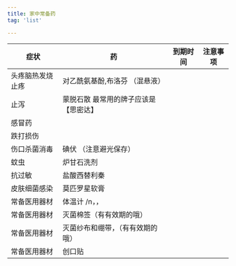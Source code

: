 ```yaml
---
title: 家中常备药
tag: 'list'

---
```





| 症状             | 药                                    | 到期时间 | 注意事项 |
| ---------------- | ------------------------------------- | -------- | -------- |
| 头疼脑热发烧止疼 | 对乙酰氨基酚,布洛芬 （混悬液）        |          |          |
| 止泻             | 蒙脱石散 最常用的牌子应该是【思密达】 |          |          |
| 感冒药           |                                       |          |          |
| 跌打损伤         |                                       |          |          |
| 伤口杀菌消毒     | 碘伏 （注意避光保存）                 |          |          |
| 蚊虫             | 炉甘石洗剂                            |          |          |
| 抗过敏           | 盐酸西替利秦                          |          |          |
| 皮肤细菌感染     |   莫匹罗星软膏                                  |          |          |
| 常备医用器材     | 体温计 /n，，                         |          |          |
| 常备医用器材     | 灭菌棉签（有有效期的哦）              |          |          |
| 常备医用器材     | 灭菌纱布和绷带，（有有效期的哦）      |          |          |
| 常备医用器材     | 创口贴                                      |          |          |

